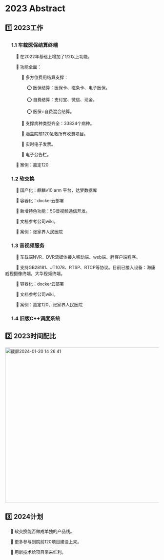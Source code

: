 # 2023 Abstract
## :one: 2023工作
###  &emsp; 1.1 车载医保结算终端
 
&emsp; &emsp; :pushpin: 在2022年基础上增加了1/2以上功能。
 
&emsp; &emsp; :pushpin: 功能全面：  
 
&emsp; &emsp; &emsp; :open_file_folder: 多方位费用结算支撑： 
 
&emsp; &emsp; &emsp; &emsp;  :o: 医保结算：医保卡、磁条卡、电子医保。
 
&emsp; &emsp; &emsp; &emsp;  :o: 自费结算：支付宝、微信、现金。
 
&emsp; &emsp; &emsp; &emsp;  :o: 医保+自费混合结算。
 
&emsp; &emsp; &emsp; :file_folder: 支撑病种类型齐全：33824个病种。

&emsp; &emsp; &emsp;  :file_folder:  涵盖院前120急救所有收费项目。

&emsp; &emsp; &emsp;  :file_folder:  实时电子发票。

&emsp; &emsp; &emsp;  :file_folder:  电子公告栏。


&emsp; &emsp; :pushpin: 案例：嘉定120
 
### &emsp; 1.2 软交换

&emsp; &emsp; :pushpin: 国产化：麒麟v10 arm 平台，达梦数据库
 
&emsp; &emsp; :pushpin: 容器化：docker云部署
 
&emsp; &emsp; :pushpin: 新增特色功能：5G音视频通信开发。

&emsp; &emsp; :pushpin: 文档参考公司wiki。

&emsp; &emsp; :pushpin: 案例：张家界人民医院
      
### &emsp; 1.3 音视频服务
&emsp; &emsp; :pushpin: 车载端NVR，DVR流媒体接入移动端、web端、胖客户端程序。

&emsp; &emsp;  :pushpin: 支持GB28181、JT1078、RTSP、RTCP等协议。目前已接入设备：海康威视摄像终端，大华视频终端。

&emsp; &emsp;  :pushpin: 容器化：docker云部署

&emsp; &emsp; :pushpin: 文档参考公司wiki。

&emsp; &emsp; :pushpin: 案例：嘉定120、张家界人民医院
    
### &emsp; 1.4 旧版C++调度系统

## :two: 2023时间配比

<img width="508" alt="截屏2024-01-20 14 26 41" src="https://github.com/kenlab-chung/bsoft/assets/59462735/07f3103a-8400-4409-b9cd-05c65f4c9ded">

## :three: 2024计划

&emsp; :pushpin: 软交换能否做成单独的产品线。

&emsp; :pushpin: 更多参与到院前120项目建设上来。

&emsp; :pushpin: 用新技术给项目带来红利。

